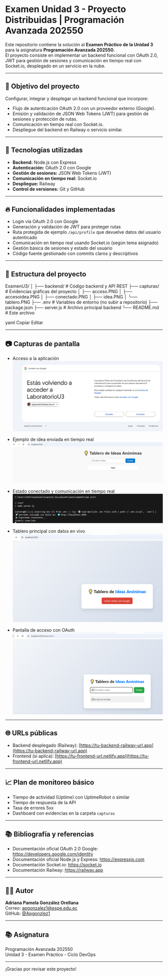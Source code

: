 # Examen Unidad 3 - Proyecto Distribuidas | Programación Avanzada 202550

Este repositorio contiene la solución al **Examen Práctico de la Unidad 3** para la asignatura **Programación Avanzada 202550**.  
El proyecto consiste en implementar un backend funcional con OAuth 2.0, JWT para gestión de sesiones y comunicación en tiempo real con Socket.io, desplegado en un servicio en la nube.

---

## 🎯 Objetivo del proyecto

Configurar, integrar y desplegar un backend funcional que incorpore:

- Flujo de autenticación OAuth 2.0 con un proveedor externo (Google).
- Emisión y validación de JSON Web Tokens (JWT) para gestión de sesiones y protección de rutas.
- Comunicación en tiempo real con Socket.io.
- Despliegue del backend en Railway o servicio similar.

---

## 🧰 Tecnologías utilizadas

- **Backend:** Node.js con Express  
- **Autenticación:** OAuth 2.0 con Google  
- **Gestión de sesiones:** JSON Web Tokens (JWT)  
- **Comunicación en tiempo real:** Socket.io  
- **Despliegue:** Railway  
- **Control de versiones:** Git y GitHub  

---

## 🔥 Funcionalidades implementadas

- Login vía OAuth 2.0 con Google  
- Generación y validación de JWT para proteger rutas  
- Ruta protegida de ejemplo `/api/profile` que devuelve datos del usuario autenticado  
- Comunicación en tiempo real usando Socket.io (según tema asignado)  
- Gestión básica de sesiones y estado del usuario  
- Código fuente gestionado con commits claros y descriptivos  

---

## 📁 Estructura del proyecto

ExamenU3/
│
├── backend/ # Código backend y API REST
├── capturas/ # Evidencias gráficas del proyecto
│ ├── acceso.PNG
│ ├── accesoidea.PNG
│ ├── conectado.PNG
│ ├── idea.PNG
│ └── tablero.PNG
├── .env # Variables de entorno (no subir a repositorio)
├── package.json
├── server.js # Archivo principal backend
└── README.md # Este archivo

yaml
Copiar
Editar

---

## 📷 Capturas de pantalla

- Acceso a la aplicación  
![Acceso](capturas/acceso.PNG)

- Ejemplo de idea enviada en tiempo real  
![Idea](capturas/idea.PNG)

- Estado conectado y comunicación en tiempo real  
![Conectado](capturas/conectado.PNG)

- Tablero principal con datos en vivo  
![Tablero](capturas/tablero.PNG)

- Pantalla de acceso con OAuth  
![Acceso Idea](capturas/accesoidea.PNG)

---

## 🌐 URLs públicas

- Backend desplegado (Railway): [https://tu-backend-railway-url.app](https://tu-backend-railway-url.app)  
- Frontend (si aplica): [https://tu-frontend-url.netlify.app](https://tu-frontend-url.netlify.app)

---

## 📈 Plan de monitoreo básico

- Tiempo de actividad (Uptime) con UptimeRobot o similar  
- Tiempo de respuesta de la API  
- Tasa de errores 5xx  
- Dashboard con evidencias en la carpeta `capturas`

---

## 📚 Bibliografía y referencias

- Documentación oficial OAuth 2.0 Google: https://developers.google.com/identity  
- Documentación oficial Node.js y Express: https://expressjs.com  
- Documentación Socket.io: https://socket.io  
- Documentación Railway: https://railway.app  

---

## 🙋‍♀️ Autor

**Adriana Pamela González Orellana**  
Correo: apgonzalez1@espe.edu.ec  
GitHub: [@Apgonzlez1](https://github.com/Apgonzlez1)  

---

## 📚 Asignatura

Programación Avanzada 202550  
Unidad 3 - Examen Práctico - Ciclo DevOps  

---

¡Gracias por revisar este proyecto!
